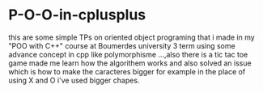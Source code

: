 # P-O-O-in-cplusplus 

   this are some simple TPs on oriented object programing that i made in my "POO with C++" course at Boumerdes university 3 term using some advance concept in cpp like polymorphisme ...,also there is a tic tac toe game made me learn how the algorithem works and also solved an issue which is how to make the caracteres bigger for example in the place of using X and O i've used bigger chapes.
